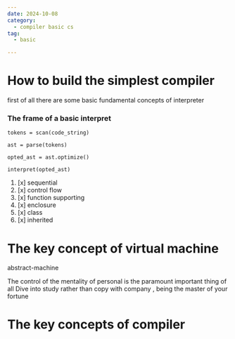 ```yaml
---
date: 2024-10-08
category:
  - compiler basic cs 
tag:
  - basic

---
```

# How to build the simplest compiler 
first of all there are some basic fundamental concepts of interpreter

### The frame of a basic interpret

```
tokens = scan(code_string)

ast = parse(tokens)

opted_ast = ast.optimize()

interpret(opted_ast)
```

1. [x] sequential
2. [x] control flow
3. [x] function supporting
4. [x] enclosure
5. [x] class
6. [x] inherited

# The key concept of virtual machine
abstract-machine

The control of the mentality of personal is the paramount important thing of all
Dive into study rather than copy with company , being the master of your fortune

# The key concepts of compiler






